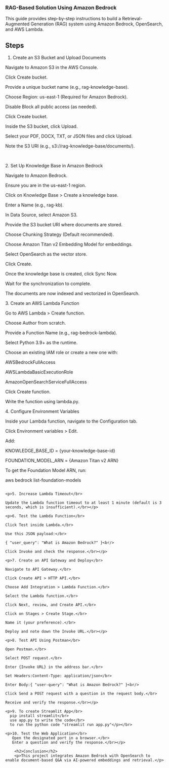 <h3>RAG-Based Solution Using Amazon Bedrock</h3>

<p>This guide provides step-by-step instructions to build a Retrieval-Augmented Generation (RAG) system using Amazon Bedrock, OpenSearch, and AWS Lambda.</p>

<h2>Steps</h2>

1. Create an S3 Bucket and Upload Documents</br>

<p>Navigate to Amazon S3 in the AWS Console.</br>

Click Create bucket.</br>

Provide a unique bucket name (e.g., rag-knowledge-base).</br>

Choose Region: us-east-1 (Required for Amazon Bedrock).</br>

Disable Block all public access (as needed).</br>

Click Create bucket.</br>

Inside the S3 bucket, click Upload.</br>

Select your PDF, DOCX, TXT, or JSON files and click Upload.</br>

Note the S3 URI (e.g., s3://rag-knowledge-base/documents/).</p></br>

<p>2. Set Up Knowledge Base in Amazon Bedrock</br>

Navigate to Amazon Bedrock.</br>

Ensure you are in the us-east-1 region.</br>

Click on Knowledge Base > Create a knowledge base.</br>

Enter a Name (e.g., rag-kb).</br>

In Data Source, select Amazon S3.</br>

Provide the S3 bucket URI where documents are stored.</br>

Choose Chunking Strategy (Default recommended).</br>

Choose Amazon Titan v2 Embedding Model for embeddings.</br>

Select OpenSearch as the vector store.</br>

Click Create.</br>

Once the knowledge base is created, click Sync Now.</br>

Wait for the synchronization to complete.</br>

The documents are now indexed and vectorized in OpenSearch.</br></p>

<p>3. Create an AWS Lambda Function</br>

Go to AWS Lambda > Create function.</br>

Choose Author from scratch.</br>

Provide a Function Name (e.g., rag-bedrock-lambda).</br>

Select Python 3.9+ as the runtime.</br>

Choose an existing IAM role or create a new one with:</br>

AWSBedrockFullAccess</br>

AWSLambdaBasicExecutionRole</br>

AmazonOpenSearchServiceFullAccess</br>

Click Create function.</br>

Write the function using lambda.py.</br></p>

<p>4. Configure Environment Variables</br>

Inside your Lambda function, navigate to the Configuration tab.</br>

Click Environment variables > Edit.</br>

Add:</br>

KNOWLEDGE_BASE_ID = {your-knowledge-base-id}</br>

FOUNDATION_MODEL_ARN = {Amazon Titan v2 ARN}</br>

To get the Foundation Model ARN, run:</br>

aws bedrock list-foundation-models<br/>
```<br/></p>

<p>5. Increase Lambda Timeout</br>

Update the Lambda function timeout to at least 1 minute (default is 3 seconds, which is insufficient).</br></p>

<p>6. Test the Lambda Function</br>

Click Test inside Lambda.</br>

Use this JSON payload:</br>

{ "user_query": "What is Amazon Bedrock?" }<br/>

Click Invoke and check the response.</br></p>

<p>7. Create an API Gateway and Deploy</br>

Navigate to API Gateway.</br>

Click Create API > HTTP API.</br>

Choose Add Integration > Lambda Function.</br>

Select the Lambda function.</br>

Click Next, review, and Create API.</br>

Click on Stages > Create Stage.</br>

Name it (your preference).</br>

Deploy and note down the Invoke URL.</br></p>

<p>8. Test API Using Postman</br>

Open Postman.</br>

Select POST request.</br>

Enter {Invoke URL} in the address bar.</br>

Set Headers:Content-Type: application/json</br>

Enter Body:{ "user-query": "What is Amazon Bedrock?" }<br/>

Click Send a POST request with a question in the request body.</br>

Receive and verify the response.</br></p>

<p>9. To create Streamlit App</br>
  pip install streamlit</br>
  use app.py to write the code</br>
  to run the python code "streamlit run app.py"</p></br>
    
<p>10. Test the Web Application</br>
   Open the designated port in a browser.</br>
   Enter a question and verify the response.</br></p>

    <h2>Conclusion</h2>
    <p>This project integrates Amazon Bedrock with OpenSearch to enable document-based Q&A via AI-powered embeddings and retrieval.</p>


